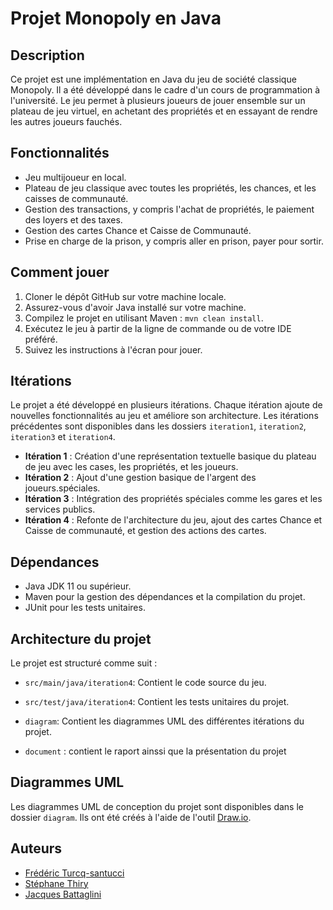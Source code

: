 # Projet Monopoly en Java

## Description

Ce projet est une implémentation en Java du jeu de société classique Monopoly. Il a été développé dans le cadre d'un cours de programmation à l'université. Le jeu permet à plusieurs joueurs de jouer ensemble sur un plateau de jeu virtuel, en achetant des propriétés et en essayant de rendre les autres joueurs fauchés.

## Fonctionnalités

- Jeu multijoueur en local.
- Plateau de jeu classique avec toutes les propriétés, les chances, et les caisses de communauté.
- Gestion des transactions, y compris l'achat de propriétés, le paiement des loyers et des taxes.
- Gestion des cartes Chance et Caisse de Communauté.
- Prise en charge de la prison, y compris aller en prison, payer pour sortir.

## Comment jouer

1. Cloner le dépôt GitHub sur votre machine locale.
2. Assurez-vous d'avoir Java installé sur votre machine.
3. Compilez le projet en utilisant Maven : `mvn clean install`.
4. Exécutez le jeu à partir de la ligne de commande ou de votre IDE préféré.
5. Suivez les instructions à l'écran pour jouer.

## Itérations

Le projet a été développé en plusieurs itérations. Chaque itération ajoute de nouvelles fonctionnalités au jeu et améliore son architecture. Les itérations précédentes sont disponibles dans les dossiers `iteration1`, `iteration2`, `iteration3` et `iteration4`.

- **Itération 1** : Création d'une représentation textuelle basique du plateau de jeu avec les cases, les propriétés, et les joueurs.
- **Itération 2** : Ajout d'une gestion basique de l'argent des joueurs.spéciales.
- **Itération 3** : Intégration des propriétés spéciales comme les gares et les services publics.
- **Itération 4** : Refonte de l'architecture du jeu, ajout des cartes Chance et Caisse de communauté, et gestion des actions des cartes.

## Dépendances

- Java JDK 11 ou supérieur.
- Maven pour la gestion des dépendances et la compilation du projet.
- JUnit pour les tests unitaires.


## Architecture du projet

Le projet est structuré comme suit :

- `src/main/java/iteration4`: Contient le code source du jeu.
- `src/test/java/iteration4`: Contient les tests unitaires du projet.
 
- `diagram`: Contient les diagrammes UML des différentes itérations du projet.
- `document` : contient le raport ainssi que la présentation du projet

## Diagrammes UML

Les diagrammes UML de conception du projet sont disponibles dans le dossier `diagram`. Ils ont été créés à l'aide de l'outil [Draw.io](https://app.diagrams.net/).


## Auteurs

- [Frédéric Turcq-santucci](https://github.com/fturcq-santucci)
- [Stéphane Thiry](https://github.com/Stephanethr)
- [Jacques Battaglini](https://github.com/Heeko2b)
